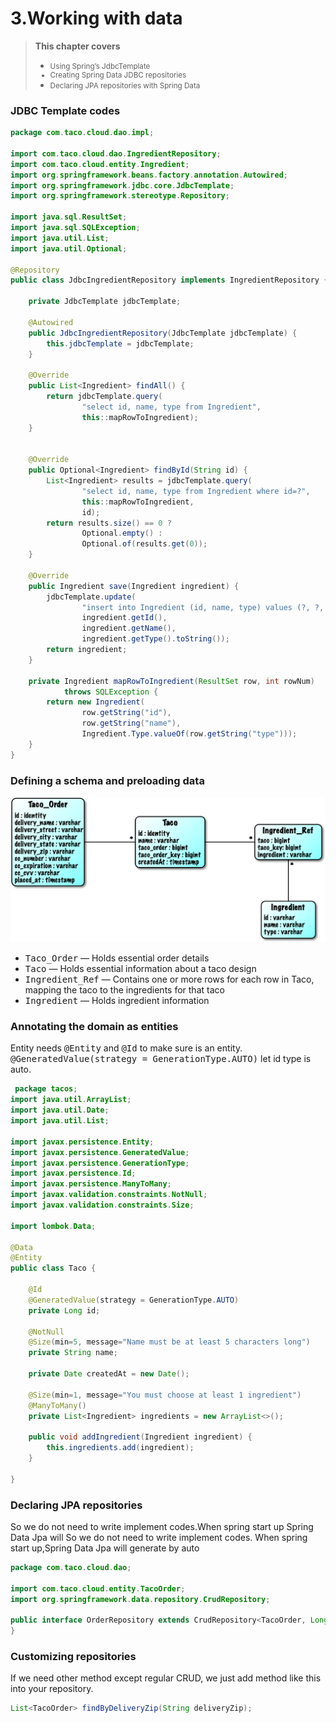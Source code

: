 # 3.Working with data

>**This chapter covers**
> - <small>Using Spring’s JdbcTemplate
> - Creating Spring Data JDBC repositories
> - Declaring JPA repositories with Spring Data</small>

### JDBC Template codes
```java
package com.taco.cloud.dao.impl;

import com.taco.cloud.dao.IngredientRepository;
import com.taco.cloud.entity.Ingredient;
import org.springframework.beans.factory.annotation.Autowired;
import org.springframework.jdbc.core.JdbcTemplate;
import org.springframework.stereotype.Repository;

import java.sql.ResultSet;
import java.sql.SQLException;
import java.util.List;
import java.util.Optional;

@Repository
public class JdbcIngredientRepository implements IngredientRepository {

    private JdbcTemplate jdbcTemplate;

    @Autowired
    public JdbcIngredientRepository(JdbcTemplate jdbcTemplate) {
        this.jdbcTemplate = jdbcTemplate;
    }

    @Override
    public List<Ingredient> findAll() {
        return jdbcTemplate.query(
                "select id, name, type from Ingredient",
                this::mapRowToIngredient);
    }


    @Override
    public Optional<Ingredient> findById(String id) {
        List<Ingredient> results = jdbcTemplate.query(
                "select id, name, type from Ingredient where id=?",
                this::mapRowToIngredient,
                id);
        return results.size() == 0 ?
                Optional.empty() :
                Optional.of(results.get(0));
    }

    @Override
    public Ingredient save(Ingredient ingredient) {
        jdbcTemplate.update(
                "insert into Ingredient (id, name, type) values (?, ?, ?)",
                ingredient.getId(),
                ingredient.getName(),
                ingredient.getType().toString());
        return ingredient;
    }

    private Ingredient mapRowToIngredient(ResultSet row, int rowNum)
            throws SQLException {
        return new Ingredient(
                row.getString("id"),
                row.getString("name"),
                Ingredient.Type.valueOf(row.getString("type")));
    }
}

```

### Defining a schema and preloading data

![img.png](../img/img3.png)
- <kbd>Taco_Order</kbd> — Holds essential order details
- <kbd>Taco</kbd> — Holds essential information about a taco design
- <kbd>Ingredient_Ref</kbd> — Contains one or more rows for each row in Taco, mapping the taco to the ingredients for that taco
- <kbd>Ingredient</kbd> — Holds ingredient information

### Annotating the domain as entities

Entity needs <kbd>@Entity</kbd> and <kbd>@Id</kbd> to make sure is an entity.
<kbd>@GeneratedValue(strategy = GenerationType.AUTO)</kbd> let id type is auto.
```java
 package tacos;
import java.util.ArrayList;
import java.util.Date;
import java.util.List;

import javax.persistence.Entity;
import javax.persistence.GeneratedValue;
import javax.persistence.GenerationType;
import javax.persistence.Id;
import javax.persistence.ManyToMany;
import javax.validation.constraints.NotNull;
import javax.validation.constraints.Size;

import lombok.Data;

@Data
@Entity
public class Taco {

    @Id
    @GeneratedValue(strategy = GenerationType.AUTO)
    private Long id;

    @NotNull
    @Size(min=5, message="Name must be at least 5 characters long")
    private String name;

    private Date createdAt = new Date();

    @Size(min=1, message="You must choose at least 1 ingredient")
    @ManyToMany()
    private List<Ingredient> ingredients = new ArrayList<>();

    public void addIngredient(Ingredient ingredient) {
        this.ingredients.add(ingredient);
    }

}
```

### Declaring JPA repositories

So we do not need to write implement codes.When spring start up Spring Data Jpa will So we do not need to write implement codes.
When spring start up,Spring Data Jpa will generate by auto

```java
package com.taco.cloud.dao;

import com.taco.cloud.entity.TacoOrder;
import org.springframework.data.repository.CrudRepository;

public interface OrderRepository extends CrudRepository<TacoOrder, Long> {
}
```

### Customizing repositories
If we need other method except regular CRUD, we just add method like this into your repository.
```java
List<TacoOrder> findByDeliveryZip(String deliveryZip);
```